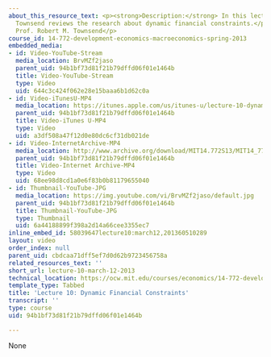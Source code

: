 ```yaml
---
about_this_resource_text: <p><strong>Description:</strong> In this lecture, Prof.
  Townsend reviews the research about dynamic financial constraints.</p><p><strong>Instructor:</strong>
  Prof. Robert M. Townsend</p>
course_id: 14-772-development-economics-macroeconomics-spring-2013
embedded_media:
- id: Video-YouTube-Stream
  media_location: BrvMZf2jaso
  parent_uid: 94b1bf73d81f21b79dffd06f01e1464b
  title: Video-YouTube-Stream
  type: Video
  uid: 644c3c424f062e28e15baaa6b1d62c0a
- id: Video-iTunesU-MP4
  media_location: https://itunes.apple.com/us/itunes-u/lecture-10-dynamic-financial/id778742020?i=206819710
  parent_uid: 94b1bf73d81f21b79dffd06f01e1464b
  title: Video-iTunes U-MP4
  type: Video
  uid: a3df508a47f12d0e80dc6cf31db021de
- id: Video-InternetArchive-MP4
  media_location: http://www.archive.org/download/MIT14.772S13/MIT14_772S13_lec10_300k.mp4
  parent_uid: 94b1bf73d81f21b79dffd06f01e1464b
  title: Video-Internet Archive-MP4
  type: Video
  uid: 68ee98d8cd1a0e6f83b0b81179655040
- id: Thumbnail-YouTube-JPG
  media_location: https://img.youtube.com/vi/BrvMZf2jaso/default.jpg
  parent_uid: 94b1bf73d81f21b79dffd06f01e1464b
  title: Thumbnail-YouTube-JPG
  type: Thumbnail
  uid: 6a44188899f398a2d14a66cee3355ec7
inline_embed_id: 58039647lecture10:march12,201360510289
layout: video
order_index: null
parent_uid: cbdcaa71dff5ef7d0d62b9723456758a
related_resources_text: ''
short_url: lecture-10-march-12-2013
technical_location: https://ocw.mit.edu/courses/economics/14-772-development-economics-macroeconomics-spring-2013/lecture-videos-and-slides/lecture-10-march-12-2013
template_type: Tabbed
title: 'Lecture 10: Dynamic Financial Constraints'
transcript: ''
type: course
uid: 94b1bf73d81f21b79dffd06f01e1464b

---
```

None